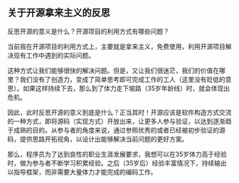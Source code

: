 
## 关于开源拿来主义的反思

反思开源的意义是什么？开源项目的利用方式有哪些问题？

当前我在开源项目的利用方式上，主要就是拿来主义，免费使用，利用开源项目解决现有工作中遇到的实际问题。

这种方式让我们能够很快的解决问题。但是，又让我们很迷茫，我们的价值在哪里？我们没有了创造力，变成了简单思考即可完成工作的工人（这里没有贬低的意思）。如果这样持续下去，那么到了体力走下坡路（35岁年龄线）时，就会体现出危机。

因此，此时反思开源的意义到底是什么？正当其时！开源应该是软件构造方式交流的一种方式，即将源码（实现方式）开放出来，让更多人参与验证，以达到逐渐趋于成熟的目的。从参与者的角度来说，通过参照优秀的或者已经被初步验证的源码，提供思路开拓视角，以设计出能够解决当前问题的更好方案。

那么，程序员为了达到良性的职业生涯发展要求，我想可以在35岁体力高于经验时，做为参与者不断学习积累经验。之后（35岁后）经验丰富情况下，持续输出以指导框架，而非需要大量体力才能完成的编码工作。
